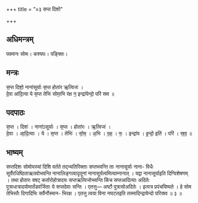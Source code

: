 +++
title = "०३ सप्त दिशो"

+++
## अधिमन्त्रम्
पवमानः सोमः। कश्यपः। पङ्क्तिः।

## मन्त्रः
स॒प्त दिशो॒ नाना॑सूर्याः स॒प्त होता॑र ऋ॒त्विजः॑ ।  
दे॒वा आ॑दि॒त्या ये स॒प्त तेभिः॑ सोमा॒भि र॑क्ष न॒ इन्द्रा॑येन्दो॒ परि॑ स्रव ॥

## पदपाठः
स॒प्त । दिशः॑ । नाना॑ऽसूर्याः । स॒प्त । होता॑रः । ऋ॒त्विजः॑ ।  
दे॒वाः । आ॒दि॒त्याः । ये । स॒प्त । तेभिः॑ । सो॒म॒ । अ॒भि । र॒क्ष॒ । नः॒ । इन्द्रा॑य । इ॒न्दो॒ इति॑ । परि॑ । स्र॒व॒ ॥

## भाष्यम्
सप्तदिशः सोमोयस्यां दिशि वर्तते तद्भ्यतिरिक्ताः सप्तभवन्ति ताः नानासूर्याः नाना- विधैः सूर्यैरधिष्ठिताऋतवोभवन्ति नानालिङ्गत्वादृतूनां नानासूर्यत्वमित्याम्नानात् । यद्वा नानासूर्याइति दिग्विशेषणम् । तथा होतारः वषट् कर्तारोहोत्रादयः सप्तऋत्विजोभवन्ति किंच सप्तआदित्याः अदितेः पुत्राधात्रादयोमार्तंडवर्जिताः ये सप्तदेवाः सन्ति । एतत्तु— अष्टौ पुत्रासोअदितेः । इत्यत्र प्रपंचयिष्यते । हे सोम तेभिस्तैः दिगादिभिः सर्वैर्नोस्मान- भिरक्ष । एतत्तु त्वया विना नघटतइति तस्मादिन्द्रायेन्दो परिस्रव ॥ ३ ॥
